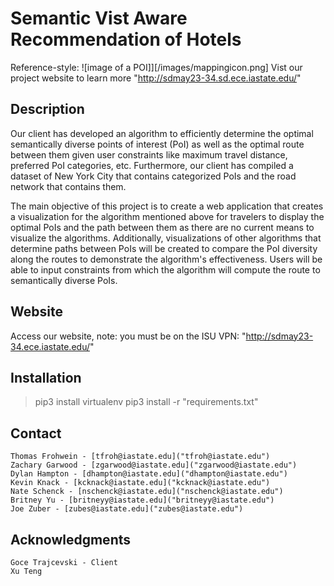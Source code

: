 # Semantic Vist Aware Recommendation of Hotels

Reference-style: 
![image of a POI]][/images/mappingicon.png]
Vist our project website to learn more "http://sdmay23-34.sd.ece.iastate.edu/"

## Description
Our client has developed an algorithm to efficiently determine the optimal semantically diverse points of interest (PoI) as well as the optimal route between them given user constraints like maximum travel distance, preferred PoI categories, etc. Furthermore, our client has compiled a dataset of New York City that contains categorized PoIs and the road network that contains them.

The main objective of this project is to create a web application that creates a visualization for the algorithm mentioned above for travelers to display the optimal PoIs and the path between them as there are no current means to visualize the algorithms. Additionally, visualizations of other algorithms that determine paths between PoIs will be created to compare the PoI diversity along the routes to demonstrate the algorithm's effectiveness. Users will be able to input constraints from which the algorithm will compute the route to semantically diverse PoIs.
   
## Website
Access our website, note: you must be on the ISU VPN: "http://sdmay23-34.ece.iastate.edu/"

## Installation
> pip3 install virtualenv
> pip3 install -r "requirements.txt"

## Contact
    Thomas Frohwein - [tfroh@iastate.edu]("tfroh@iastate.edu")
    Zachary Garwood - [zgarwood@iastate.edu]("zgarwood@iastate.edu")
    Dylan Hampton - [dhampton@iastate.edu]("dhampton@iastate.edu")
    Kevin Knack - [kcknack@iastate.edu]("kcknack@iastate.edu")
    Nate Schenck - [nschenck@iastate.edu]("nschenck@iastate.edu")
    Britney Yu - [britneyy@iastate.edu]("britneyy@iastate.edu")
    Joe Zuber - [zubes@iastate.edu]("zubes@iastate.edu")
## Acknowledgments
    Goce Trajcevski - Client
    Xu Teng